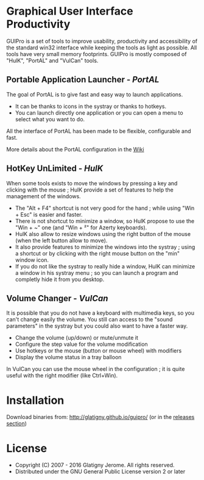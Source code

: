 # Graphical User Interface Productivity

GUIPro is a set of tools to improve usability, productivity and accessibility of the standard win32 interface while keeping the tools as light as possible. All tools have very small memory footprints.
GUIPro is mostly composed of "HulK", "PortAL" and "VulCan" tools.

## Portable Application Launcher - _PortAL_

The goal of PortAL is to give fast and easy way to launch applications.

* It can be thanks to icons in the systray or thanks to hotkeys.
* You can launch directly one application or you can open a menu to select what you want to do.

All the interface of PortAL has been made to be flexible, configurable and fast.

More details about the PortAL configuration in the [Wiki](https://github.com/glatigny/guipro/wiki/PortAL-Configuration)

## HotKey UnLimited - _HulK_

When some tools exists to move the windows by pressing a key and clicking with the mouse ; HulK provide a set of features to help the management of the windows.

* The "Alt + F4" shortcut is not very good for the hand ; while using "Win + Esc" is easier and faster.
* There is not shortcut to minimize a window, so HulK propose to use the "Win + ~" one (and "Win + ²" for Azerty keyboards).
* HulK also allow to resize windows using the right button of the mouse (when the left button allow to move).
* It also provide features to minimize the windows into the systray ; using a shortcut or by clicking with the right mouse button on the "min" window icon.
* If you do not like the systray to really hide a window, HulK can minimize a window in his systray menu ; so you can launch a program and completly hide it from you desktop.

## Volume Changer - _VulCan_

It is possible that you do not have a keyboard with multimedia keys, so you can't change easily the volume. You still can access to the "sound parameters" in the systray but you could also want to have a faster way.

* Change the volume (up/down) or mute/unmute it
* Configure the step value for the volume modification
* Use hotkeys or the mouse (button or mouse wheel) with modifiers
* Display the volume status in a tray balloon

In VulCan you can use the mouse wheel in the configuration ; it is quite useful with the right modifier (like Ctrl+Win).

# Installation

Download binaries from: http://glatigny.github.io/guipro/ (or in the [releases section](https://github.com/glatigny/guipro/releases))

# License

* Copyright (C) 2007 - 2016 Glatigny Jerome. All rights reserved.
* Distributed under the GNU General Public License version 2 or later
